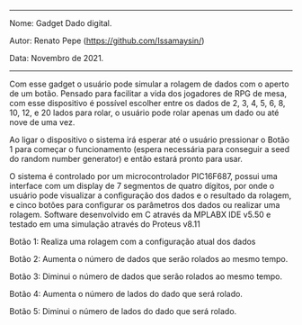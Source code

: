 

*********************************

Nome:  Gadget Dado digital. 

Autor: Renato Pepe  (https://github.com/Issamaysin/)

Data:  Novembro de 2021.

*********************************

Com esse gadget o usuário pode simular a rolagem de dados com o aperto de um botão. Pensado para facilitar a vida dos jogadores de RPG de mesa, com esse dispositivo é possível escolher entre os dados de 2, 3, 4, 5, 6, 8, 10, 12, e 20 lados para rolar, o usuário pode rolar apenas um dado ou até nove de uma vez.	


Ao ligar o dispositivo o sistema irá esperar até o usuário pressionar o Botão 1 para começar o funcionamento (espera necessária para conseguir a seed do random number generator) e então estará pronto para usar.
	

O sistema é controlado por um microcontrolador PIC16F687, possui uma interface com um display de 7 segmentos de quatro dígitos, por onde o usuário pode visualizar a configuração dos dados e o resultado da rolagem, e cinco botões para configurar os parâmetros dos dados ou realizar uma rolagem. Software desenvolvido em C através da MPLABX IDE v5.50 e testado em uma simulação através do Proteus v8.11


Botão 1: Realiza uma rolagem com a configuração atual dos dados

Botão 2: Aumenta o número de dados que serão rolados ao mesmo tempo.

Botão 3: Diminui o número de dados que serão rolados ao mesmo tempo.

Botão 4: Aumenta o número de lados do dado que será rolado.

Botão 5: Diminui o número de lados do dado que será rolado.




